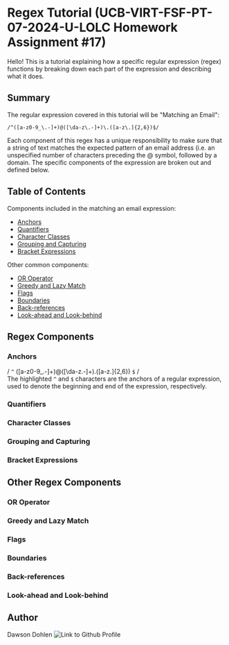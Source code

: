 # Regex Tutorial (UCB-VIRT-FSF-PT-07-2024-U-LOLC Homework Assignment #17)

Hello! This is a tutorial explaining how a specific regular expression (regex) functions by breaking down each part of the expression and describing what it does.

## Summary

The regular expression covered in this tutorial will be "Matching an Email":

```/^([a-z0-9_\.-]+)@([\da-z\.-]+)\.([a-z\.]{2,6})$/```

Each component of this regex has a unique responsibility to make sure that a string of text matches the expected pattern of an email address (i.e. an unspecified number of characters preceding the @ symbol, followed by a domain.  The specific components of the expression are broken out and defined below.   

## Table of Contents
Components included in the matching an email expression: 
- [Anchors](#anchors)
- [Quantifiers](#quantifiers)
- [Character Classes](#character-classes)
- [Grouping and Capturing](#grouping-and-capturing)
- [Bracket Expressions](#bracket-expressions)

Other common components:
- [OR Operator](#or-operator)
- [Greedy and Lazy Match](#greedy-and-lazy-match)
- [Flags](#flags)
- [Boundaries](#boundaries)
- [Back-references](#back-references)
- [Look-ahead and Look-behind](#look-ahead-and-look-behind)

## Regex Components

### Anchors
/  ```^``` ([a-z0-9_\.-]+)@([\da-z\.-]+)\.([a-z\.]{2,6}) ```$``` /<br>
The highlighted ```^``` and ```$``` characters are the anchors of a regular expression, used to denote the beginning and end of the expression, respectively.  

### Quantifiers

### Character Classes

### Grouping and Capturing

### Bracket Expressions

## Other Regex Components 

### OR Operator

### Greedy and Lazy Match

### Flags

### Boundaries

### Back-references

### Look-ahead and Look-behind

## Author

Dawson Dohlen
![Link to Github Profile](https://www.github.com/dawsofd)


